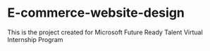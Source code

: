 # E-commerce-website-design

This is the project created for Microsoft Future Ready Talent Virtual Internship Program
